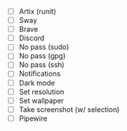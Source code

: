 - [ ] Artix (runit)
- [ ] Sway
- [ ] Brave
- [ ] Discord
- [ ] No pass (sudo)
- [ ] No pass (gpg)
- [ ] No pass (ssh)
- [ ] Notifications
- [ ] Dark mode
- [ ] Set resolution
- [ ] Set wallpaper
- [ ] Take screenshot (w/ selection)
- [ ] Pipewire

